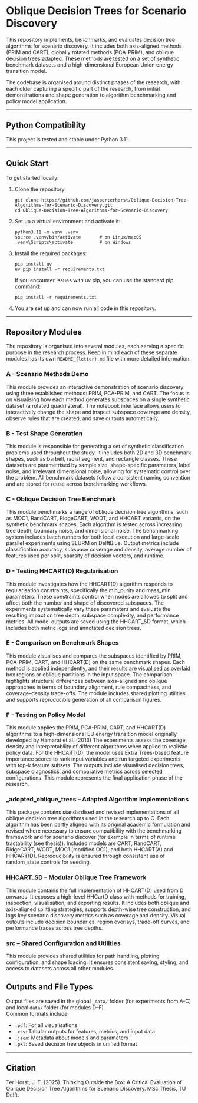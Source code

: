 # Oblique Decision Trees for Scenario Discovery

This repository implements, benchmarks, and evaluates decision tree algorithms for scenario discovery. It includes both 
axis-aligned methods (PRIM and CART), globally rotated methods (PCA-PRIM), and oblique decision trees adapted. 
These methods are tested on a set of synthetic benchmark datasets and a high-dimensional European Union energy transition model.

The codebase is organised around distinct phases of the research, with each older capturing a specific part of the 
research, from initial demonstrations and shape generation to algorithm benchmarking and policy model application.

---

## Python Compatibility

This project is tested and stable under Python 3.11.

---

## Quick Start

To get started locally:

1. Clone the repository:

    ```
    git clone https://github.com/jasperterhorst/Oblique-Decision-Tree-Algorithms-for-Scenario-Discovery.git
    cd Oblique-Decision-Tree-Algorithms-for-Scenario-Discovery
    ```

2. Set up a virtual environment and activate it:

    ```
    python3.11 -m venv .venv
    source .venv/bin/activate       # on Linux/macOS
    .venv\Scripts\activate          # on Windows
    ```

3. Install the required packages:

    ```
    pip install uv
    uv pip install -r requirements.txt
    ```
   
    If you encounter issues with uv pip, you can use the standard pip command:

    ```
    pip install -r requirements.txt
    ```

4. You are set up and can now run all code in this repository.

---

## Repository Modules

The repository is organised into several modules, each serving a specific purpose in the research process. 
Keep in mind each of these separate modules has its own `README_{letter}.md` file with more detailed information.

### A - Scenario Methods Demo
This module provides an interactive demonstration of scenario discovery using three established methods: PRIM, PCA-PRIM, 
and CART. The focus is on visualising how each method generates subspaces on a single synthetic dataset (a rotated 
quadrilateral). The notebook interface allows users to interactively change the shape and inspect subspace coverage and 
density, observe rules that are created, and save outputs automatically. 

### B - Test Shape Generation
This module is responsible for generating a set of synthetic classification problems used throughout the study. 
It includes both 2D and 3D benchmark shapes, such as barbell, radial segment, and rectangle classes. These datasets are 
parametrised by sample size, shape-specific parameters, label noise, and irrelevant dimensional noise, allowing for 
systematic control over the problem. All benchmark datasets follow a consistent naming convention and are stored 
for reuse across benchmarking workflows.

### C - Oblique Decision Tree Benchmark
This module benchmarks a range of oblique decision tree algorithms, such as MOC1, RandCART, RidgeCART, WODT, and HHCART 
variants, on the synthetic benchmark shapes. Each algorithm is tested across increasing tree depth, boundary noise, 
and dimensional noise. The benchmarking system includes batch runners for both local execution and large-scale parallel 
experiments using SLURM on DelftBlue. Output metrics include classification accuracy, subspace coverage and density, 
average number of features used per split, sparsity of decision vectors, and runtime.

### D - Testing HHCART(D) Regularisation
This module investigates how the HHCART(D) algorithm responds to regularisation constraints, specifically the min_purity 
and mass_min parameters. These constraints control when nodes are allowed to split and affect both the number and shape 
of discovered subspaces. The experiments systematically vary these parameters and evaluate the resulting impact on tree 
depth, subspace complexity, and performance metrics. All model outputs are saved using the HHCART_SD format, which includes 
both metric logs and annotated decision trees.

### E - Comparison on Benchmark Shapes
This module visualises and compares the subspaces identified by PRIM, PCA-PRIM, CART, and HHCART(D) on the same benchmark 
shapes. Each method is applied independently, and their results are visualised as overlaid box regions or oblique 
partitions in the input space. The comparison highlights structural differences between axis-aligned and oblique 
approaches in terms of boundary alignment, rule compactness, and coverage–density trade-offs. The module includes shared 
plotting utilities and supports reproducible generation of all comparison figures.

### F - Testing on Policy Model
This module applies the PRIM, PCA-PRIM, CART, and HHCART(D) algorithms to a high-dimensional EU energy transition model 
originally developed by Hamarat et al. (2013) The experiments assess the coverage, density and interpretability of different 
algorithms when applied to realistic policy data. For the HHCART(D), the model uses Extra Trees-based feature importance 
scores to rank input variables and run targeted experiments with top-k feature subsets. The outputs include visualised 
decision trees, subspace diagnostics, and comparative metrics across selected configurations. This module represents 
the final application phase of the research.

### _adopted_oblique_trees – Adapted Algorithm Implementations
This package contains standardised and revised implementations of all oblique decision tree algorithms used in the 
research up to C. Each algorithm has been partly aligned with its original academic formulation and revised where 
necessary to ensure compatibility with the benchmarking framework and for scenario discover (for example in terms of 
runtime tractability (see thesis)). Included models are CART, RandCART, RidgeCART, WODT, MOC1 (modified OC1), and 
both HHCART(A) and HHCART(D). Reproducibility is ensured through consistent use of random_state controls for seeding.

### HHCART_SD – Modular Oblique Tree Framework
This module contains the full implementation of HHCART(D) used from D onwards. It exposes a high-level HHCartD class 
with methods for training, inspection, visualisation, and exporting results. It includes both oblique and axis-aligned 
splitting strategies, supports depth-wise tree construction, and logs key scenario discovery metrics such as coverage 
and density. Visual outputs include decision boundaries, region overlays, trade-off curves, and performance traces 
across tree depths.

### src – Shared Configuration and Utilities
This module provides shared utilities for path handling, plotting configuration, and shape loading. It ensures consistent 
saving, styling, and access to datasets across all other modules.




## Outputs and File Types

Output files are saved in the global `_data/` folder (for experiments from A-C) and local `data/` folder (for modules D–F).  
Common formats include
- `.pdf`: For all visualisations
- `.csv`: Tabular outputs for features, metrics, and input data
- `.json`: Metadata about models and parameters
- `.pkl`: Saved decision tree objects in unified format

---

## Citation

Ter Horst, J. T. (2025). Thinking Outside the Box: A Critical Evaluation of Oblique Decision Tree Algorithms for Scenario Discovery. MSc Thesis, TU Delft.

